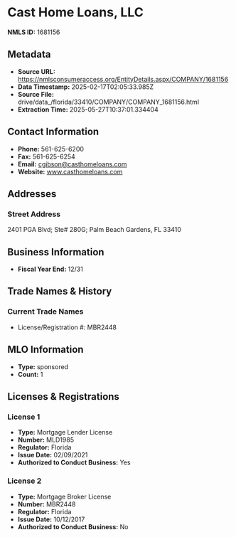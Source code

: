 # Cast Home Loans, LLC

**NMLS ID:** 1681156

## Metadata
- **Source URL:** https://nmlsconsumeraccess.org/EntityDetails.aspx/COMPANY/1681156
- **Data Timestamp:** 2025-02-17T02:05:33.985Z
- **Source File:** drive/data_/florida/33410/COMPANY/COMPANY_1681156.html
- **Extraction Time:** 2025-05-27T10:37:01.334404

## Contact Information
- **Phone:** 561-625-6200
- **Fax:** 561-625-6254
- **Email:** cgibson@casthomeloans.com
- **Website:** www.casthomeloans.com

## Addresses
### Street Address
2401 PGA Blvd; Ste# 280G; Palm Beach Gardens, FL 33410

## Business Information
- **Fiscal Year End:** 12/31

## Trade Names & History
### Current Trade Names
- License/Registration #: MBR2448

## MLO Information
- **Type:** sponsored
- **Count:** 1

## Licenses & Registrations

### License 1
- **Type:** Mortgage Lender License
- **Number:** MLD1985
- **Regulator:** Florida
- **Issue Date:** 02/09/2021
- **Authorized to Conduct Business:** Yes

### License 2
- **Type:** Mortgage Broker License
- **Number:** MBR2448
- **Regulator:** Florida
- **Issue Date:** 10/12/2017
- **Authorized to Conduct Business:** No
